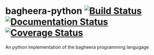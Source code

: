# bagheera-python [![Build Status](https://travis-ci.org/bagheera-lang/bagheera-python.svg?branch=main)](https://travis-ci.org/bagheera-lang/bagheera-python) [![Documentation Status](https://readthedocs.org/projects/bagheera-python/badge/?version=main)](https://bagheera-python.readthedocs.io/en/main/?badge=main) [![Coverage Status](https://coveralls.io/repos/github/bagheera-lang/bagheera-python/badge.svg?branch=main)](https://coveralls.io/github/bagheera-lang/bagheera-python?branch=main)


An python implementation of the bagheera programming langugage
